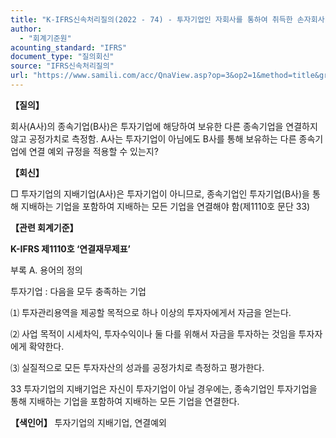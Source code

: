 ```yaml
---
title: "K-IFRS신속처리질의(2022 - 74) - 투자기업인 자회사를 통하여 취득한 손자회사 연결 여부"
author:
  - "회계기준원"
acounting_standard: "IFRS"
document_type: "질의회신"
source: "IFRS신속처리질의"
url: "https://www.samili.com/acc/QnaView.asp?op=3&op2=1&method=title&group=2124-15;1&orgcode=3&searchword=&page=9&code=K%2DIFRS%EC%8B%A0%EC%86%8D%EC%B2%98%EB%A6%AC%EC%A7%88%EC%9D%98%2D74%3A20221129"
---
```

**【질의】**

  

회사(A사)의 종속기업(B사)은 투자기업에 해당하여 보유한 다른 종속기업을 연결하지 않고 공정가치로 측정함. A사는 투자기업이 아님에도 B사를 통해 보유하는 다른 종속기업에 연결 예외 규정을 적용할 수 있는지?

  
  

**【회신】**

  

□ 투자기업의 지배기업(A사)은 투자기업이 아니므로, 종속기업인 투자기업(B사)을 통해 지배하는 기업을 포함하여 지배하는 모든 기업을 연결해야 함(제1110호 문단 33)

  
  

**【관련 회계기준】**

  

**K-IFRS 제1110호 ‘연결재무제표’**

  

부록 A. 용어의 정의

  

투자기업 : 다음을 모두 충족하는 기업

⑴ 투자관리용역을 제공할 목적으로 하나 이상의 투자자에게서 자금을 얻는다.

⑵ 사업 목적이 시세차익, 투자수익이나 둘 다를 위해서 자금을 투자하는 것임을 투자자에게 확약한다.

⑶ 실질적으로 모든 투자자산의 성과를 공정가치로 측정하고 평가한다.

  

33 투자기업의 지배기업은 자신이 투자기업이 아닐 경우에는, 종속기업인 투자기업을 통해 지배하는 기업을 포함하여 지배하는 모든 기업을 연결한다.

  
  

**【색인어】** 투자기업의 지배기업, 연결예외
